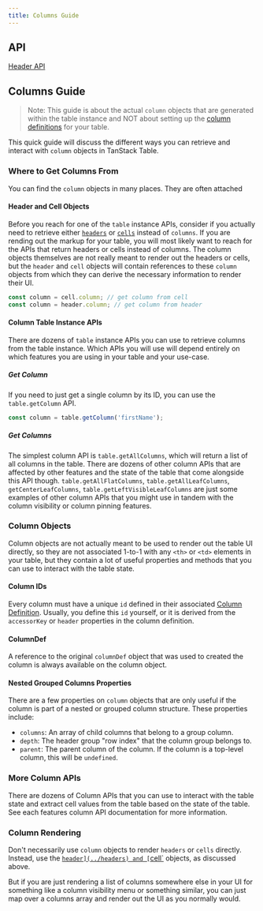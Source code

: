 ```yaml
---
title: Columns Guide
---
```


## API

[Header API](../../api/core/column)

## Columns Guide

> Note: This guide is about the actual `column` objects that are generated within the table instance and NOT about setting up the [column definitions](../column-defs) for your table.

This quick guide will discuss the different ways you can retrieve and interact with `column` objects in TanStack Table.

### Where to Get Columns From

You can find the `column` objects in many places. They are often attached

#### Header and Cell Objects

Before you reach for one of the `table` instance APIs, consider if you actually need to retrieve either [`headers`](../headers) or [`cells`](../cells) instead of `columns`. If you are rending out the markup for your table, you will most likely want to reach for the APIs that return headers or cells instead of columns. The column objects themselves are not really meant to render out the headers or cells, but the `header` and `cell` objects will contain references to these `column` objects from which they can derive the necessary information to render their UI.

```js
const column = cell.column; // get column from cell
const column = header.column; // get column from header
```

#### Column Table Instance APIs

There are dozens of `table` instance APIs you can use to retrieve columns from the table instance. Which APIs you will use will depend entirely on which features you are using in your table and your use-case.

##### Get Column

If you need to just get a single column by its ID, you can use the `table.getColumn` API.

```js
const column = table.getColumn('firstName');
```

##### Get Columns

The simplest column API is `table.getAllColumns`, which will return a list of all columns in the table. There are dozens of other column APIs that are affected by other features and the state of the table that come alongside this API though. `table.getAllFlatColumns`, `table.getAllLeafColumns`, `getCenterLeafColumns`, `table.getLeftVisibleLeafColumns` are just some examples of other column APIs that you might use in tandem with the column visibility or column pinning features.

### Column Objects

Column objects are not actually meant to be used to render out the table UI directly, so they are not associated 1-to-1 with any `<th>` or `<td>` elements in your table, but they contain a lot of useful properties and methods that you can use to interact with the table state.

#### Column IDs

Every column must have a unique `id` defined in their associated [Column Definition](../column-defs). Usually, you define this `id` yourself, or it is derived from the `accessorKey` or `header` properties in the column definition.

#### ColumnDef

A reference to the original `columnDef` object that was used to created the column is always available on the column object.

#### Nested Grouped Columns Properties

There are a few properties on `column` objects that are only useful if the column is part of a nested or grouped column structure. These properties include:

- `columns`: An array of child columns that belong to a group column.
- `depth`: The header group "row index" that the column group belongs to.
- `parent`: The parent column of the column. If the column is a top-level column, this will be `undefined`.

### More Column APIs

There are dozens of Column APIs that you can use to interact with the table state and extract cell values from the table based on the state of the table. See each features column API documentation for more information.

### Column Rendering

Don't necessarily use `column` objects to render `headers` or `cells` directly. Instead, use the [`header](../headers) and [`cell`](../cells) objects, as discussed above.

But if you are just rendering a list of columns somewhere else in your UI for something like a column visibility menu or something similar, you can just map over a columns array and render out the UI as you normally would.